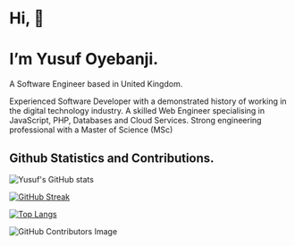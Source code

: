 
# Hi, 👋 

# I’m Yusuf Oyebanji.
A Software Engineer based in United Kingdom.


Experienced Software Developer with a demonstrated history of working in the digital technology industry. A skilled Web Engineer specialising in JavaScript, PHP, Databases and Cloud Services. Strong engineering professional with a Master of Science (MSc) 

<!-- [![Yusuf's github activity graph](https://activity-graph.herokuapp.com/graph?username=oyebanjiyusuf3&theme=dracula)](https://github.com/oyebanjiyusuf3/github-readme-activity-graph) -->


## Github Statistics and Contributions.
![Yusuf's GitHub stats](https://github-readme-stats.vercel.app/api?username=oyebanjiyusuf3&show_icons=true&theme=radical)


[![GitHub Streak](https://github-readme-streak-stats.herokuapp.com/?user=oyebanjiyusuf3&theme=dark)](https://git.io/streak-stats)

[![Top Langs](https://github-readme-stats.vercel.app/api/top-langs/?username=oyebanjiyusuf3&layout=compact)](https://github.com/oyebanjiyusuf3/github-readme-stats)

![GitHub Contributors Image](https://contrib.rocks/image?repo=oyebanjiyusuf3/https://github.com/oyebanjiyusuf3/e-learning)



<!---
oyebanjiyusuf3/oyebanjiyusuf3 is a ✨ special ✨ repository because its `README.md` (this file) appears on your GitHub profile.
You can click the Preview link to take a look at your changes.
--->
